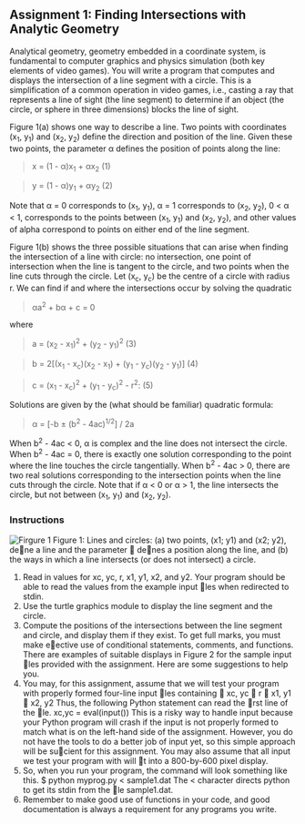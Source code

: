 ## Assignment 1: Finding Intersections with Analytic Geometry

Analytical geometry, geometry embedded in a coordinate system, is fundamental to computer graphics and physics
simulation (both key elements of video games). You will write a program that computes and displays the intersection
of a line segment with a circle. This is a simplification of a common operation in video games, i.e., casting a ray
that represents a line of sight (the line segment) to determine if an object (the circle, or sphere in three dimensions)
blocks the line of sight.

Figure 1(a) shows one way to describe a line. Two points with coordinates (x<sub>1</sub>, y<sub>1</sub>) and (x<sub>2</sub>, y<sub>2</sub>) define the direction
and position of the line. Given these two points, the parameter α defines the position of points along the line:

> x = (1 - α)x<sub>1</sub> + αx<sub>2</sub> (1)

> y = (1 - α)y<sub>1</sub> + αy<sub>2</sub> (2)

Note that α = 0 corresponds to (x<sub>1</sub>, y<sub>1</sub>), α = 1 corresponds to (x<sub>2</sub>, y<sub>2</sub>), 0 < α < 1, corresponds to the points between
  (x<sub>1</sub>, y<sub>1</sub>) and (x<sub>2</sub>, y<sub>2</sub>), and other values of alpha correspond to points on either end of the line segment.

Figure 1(b) shows the three possible situations that can arise when finding the intersection of a line with circle:
no intersection, one point of intersection when the line is tangent to the circle, and two points when the line cuts
through the circle. Let (x<sub>c</sub>, y<sub>c</sub>) be the centre of a circle with radius r. We can find if and where the intersections
occur by solving the quadratic

> αa<sup>2</sup> + bα + c = 0

where

> a = (x<sub>2</sub> - x<sub>1</sub>)<sup>2</sup> + (y<sub>2</sub> - y<sub>1</sub>)<sup>2</sup> (3)

> b = 2[(x<sub>1</sub> - x<sub>c</sub>)(x<sub>2</sub> - x<sub>1</sub>) + (y<sub>1</sub> - y<sub>c</sub>)(y<sub>2</sub> - y<sub>1</sub>)] (4)

> c = (x<sub>1</sub> - x<sub>c</sub>)<sup>2</sup> + (y<sub>1</sub> - y<sub>c</sub>)<sup>2</sup> - r<sup>2</sup>: (5)

Solutions are given by the (what should be familiar) quadratic formula:

> α = [-b ± (b<sup>2</sup> - 4ac)<sup>1/2</sup>] / 2a

When b<sup>2</sup> - 4ac < 0, α is complex and the line does not intersect the circle. When b<sup>2</sup> - 4ac = 0, there is exactly one
solution corresponding to the point where the line touches the circle tangentially. When b<sup>2</sup> - 4ac > 0, there are two
real solutions corresponding to the intersection points when the line cuts through the circle. Note that if α < 0 or
α > 1, the line intersects the circle, but not between (x<sub>1</sub>, y<sub>1</sub>) and (x<sub>2</sub>, y<sub>2</sub>).

### Instructions

![Firgure 1](/images/logo.png)
Figure 1: Lines and circles: (a) two points, (x1; y1) and (x2; y2), dene a line and the parameter  denes a position
along the line, and (b) the ways in which a line intersects (or does not intersect) a circle.
1. Read in values for xc, yc, r, x1, y1, x2, and y2. Your program should be able to read the values from the
example input les when redirected to stdin.
2. Use the turtle graphics module to display the line segment and the circle.
3. Compute the positions of the intersections between the line segment and circle, and display them if they exist.
To get full marks, you must make eective use of conditional statements, comments, and functions. There are
examples of suitable displays in Figure 2 for the sample input les provided with the assignment.
Here are some suggestions to help you.
1. You may, for this assignment, assume that we will test your program with properly formed four-line input les
containing
 xc, yc
 r
 x1, y1
 x2, y2
Thus, the following Python statement can read the rst line of the le.
xc,yc = eval(input())
This is a risky way to handle input because your Python program will crash if the input is not properly formed
to match what is on the left-hand side of the assignment. However, you do not have the tools to do a better
job of input yet, so this simple approach will be sucient for this assignment. You may also assume that all
input we test your program with will t into a 800-by-600 pixel display.
2. So, when you run your program, the command will look something like this.
$ python myprog.py < sample1.dat
The < character directs python to get its stdin from the le sample1.dat.
3. Remember to make good use of functions in your code, and good documentation is always a requirement for
any programs you write.
